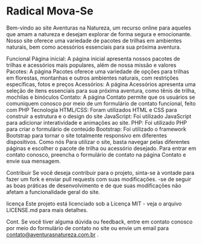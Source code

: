 # Radical Mova-Se

Bem-vindo ao site Aventuras na Natureza, um recurso online para aqueles que amam a natureza e desejam explorar de forma segura e emocionante. Nosso site oferece uma variedade de pacotes de trilhas em ambientes naturais, bem como acessórios essenciais para sua próxima aventura.

Funcional
Página inicial: A página inicial apresenta nossos pacotes de trilhas e acessórios mais populares, além de nossa missão e valores
Pacotes: A página Pacotes oferece uma variedade de opções para trilhas em florestas, montanhas e outros ambientes naturais, com restrições específicas, fotos e preços
Acessórios: A página Acessórios apresenta uma seleção de itens essenciais para sua próxima aventura, como tênis de trilha, mochilas e binóculos
Contato: A página Contato permite que os usuários se comuniquem conosco por meio de um formulário de contato funcional, feito com PHP
Tecnologia
HTML/CSS: Foram utilizados HTML e CSS para construir a estrutura e o design do site
JavaScript: Foi utilizado JavaScript para adicionar interatividade e animações ao site.
PHP: Foi utilizado PHP para criar o formulário de conteúdo
Bootstrap: Foi utilizado o framework Bootstrap para tornar o site totalmente responsivo em diferentes dispositivos.
Como nós
Para utilizar o site, basta navegar pelas diferentes páginas e escolher o pacote de trilha ou acessório desejado. Para entrar em contato conosco, preencha o formulário de contato na página Contato e envie sua mensagem.

Contribuir
Se você deseja contribuir para o projeto, sinta-se à vontade para fazer um fork e enviar pull requests com suas modificações. -se de seguir as boas práticas de desenvolvimento e de que suas modificações não afetam a funcionalidade geral do site.

licença
Este projeto está licenciado sob a Licença MIT - veja o arquivo LICENSE.md para mais detalhes.

Cont.
Se você tiver alguma dúvida ou feedback, entre em contato conosco por meio do formulário de contato no site ou envie um email para contato@aventurasnatureza.com.br .